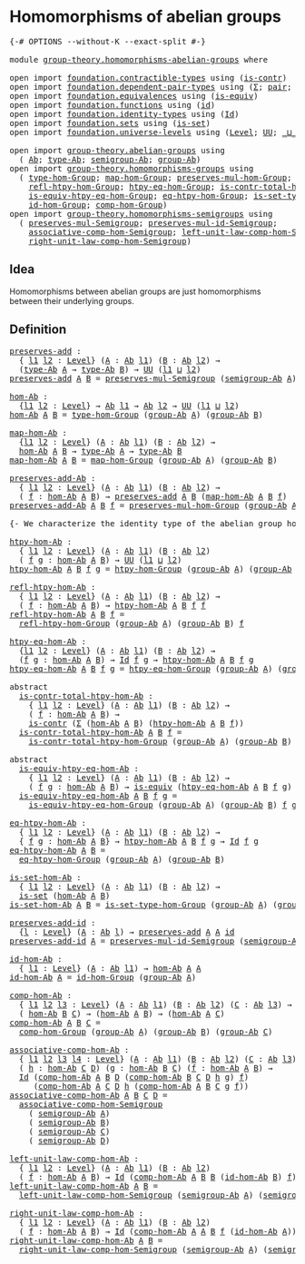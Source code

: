 # Homomorphisms of abelian groups

<pre class="Agda"><a id="44" class="Symbol">{-#</a> <a id="48" class="Keyword">OPTIONS</a> <a id="56" class="Pragma">--without-K</a> <a id="68" class="Pragma">--exact-split</a> <a id="82" class="Symbol">#-}</a>

<a id="87" class="Keyword">module</a> <a id="94" href="group-theory.homomorphisms-abelian-groups.html" class="Module">group-theory.homomorphisms-abelian-groups</a> <a id="136" class="Keyword">where</a>

<a id="143" class="Keyword">open</a> <a id="148" class="Keyword">import</a> <a id="155" href="foundation.contractible-types.html" class="Module">foundation.contractible-types</a> <a id="185" class="Keyword">using</a> <a id="191" class="Symbol">(</a><a id="192" href="foundation-core.contractible-types.html#925" class="Function">is-contr</a><a id="200" class="Symbol">)</a>
<a id="202" class="Keyword">open</a> <a id="207" class="Keyword">import</a> <a id="214" href="foundation.dependent-pair-types.html" class="Module">foundation.dependent-pair-types</a> <a id="246" class="Keyword">using</a> <a id="252" class="Symbol">(</a><a id="253" href="foundation-core.dependent-pair-types.html#502" class="Record">Σ</a><a id="254" class="Symbol">;</a> <a id="256" href="foundation-core.dependent-pair-types.html#575" class="InductiveConstructor">pair</a><a id="260" class="Symbol">;</a> <a id="262" href="foundation-core.dependent-pair-types.html#592" class="Field">pr1</a><a id="265" class="Symbol">;</a> <a id="267" href="foundation-core.dependent-pair-types.html#604" class="Field">pr2</a><a id="270" class="Symbol">)</a>
<a id="272" class="Keyword">open</a> <a id="277" class="Keyword">import</a> <a id="284" href="foundation.equivalences.html" class="Module">foundation.equivalences</a> <a id="308" class="Keyword">using</a> <a id="314" class="Symbol">(</a><a id="315" href="foundation-core.equivalences.html#1542" class="Function">is-equiv</a><a id="323" class="Symbol">)</a>
<a id="325" class="Keyword">open</a> <a id="330" class="Keyword">import</a> <a id="337" href="foundation.functions.html" class="Module">foundation.functions</a> <a id="358" class="Keyword">using</a> <a id="364" class="Symbol">(</a><a id="365" href="foundation-core.functions.html#309" class="Function">id</a><a id="367" class="Symbol">)</a>
<a id="369" class="Keyword">open</a> <a id="374" class="Keyword">import</a> <a id="381" href="foundation.identity-types.html" class="Module">foundation.identity-types</a> <a id="407" class="Keyword">using</a> <a id="413" class="Symbol">(</a><a id="414" href="foundation-core.identity-types.html#641" class="Datatype">Id</a><a id="416" class="Symbol">)</a>
<a id="418" class="Keyword">open</a> <a id="423" class="Keyword">import</a> <a id="430" href="foundation.sets.html" class="Module">foundation.sets</a> <a id="446" class="Keyword">using</a> <a id="452" class="Symbol">(</a><a id="453" href="foundation-core.sets.html#1099" class="Function">is-set</a><a id="459" class="Symbol">)</a>
<a id="461" class="Keyword">open</a> <a id="466" class="Keyword">import</a> <a id="473" href="foundation.universe-levels.html" class="Module">foundation.universe-levels</a> <a id="500" class="Keyword">using</a> <a id="506" class="Symbol">(</a><a id="507" href="Agda.Primitive.html#597" class="Postulate">Level</a><a id="512" class="Symbol">;</a> <a id="514" href="foundation-core.universe-levels.html#222" class="Primitive">UU</a><a id="516" class="Symbol">;</a> <a id="518" href="Agda.Primitive.html#810" class="Primitive Operator">_⊔_</a><a id="521" class="Symbol">)</a>

<a id="524" class="Keyword">open</a> <a id="529" class="Keyword">import</a> <a id="536" href="group-theory.abelian-groups.html" class="Module">group-theory.abelian-groups</a> <a id="564" class="Keyword">using</a>
  <a id="572" class="Symbol">(</a> <a id="574" href="group-theory.abelian-groups.html#1588" class="Function">Ab</a><a id="576" class="Symbol">;</a> <a id="578" href="group-theory.abelian-groups.html#1802" class="Function">type-Ab</a><a id="585" class="Symbol">;</a> <a id="587" href="group-theory.abelian-groups.html#2442" class="Function">semigroup-Ab</a><a id="599" class="Symbol">;</a> <a id="601" href="group-theory.abelian-groups.html#1656" class="Function">group-Ab</a><a id="609" class="Symbol">)</a>
<a id="611" class="Keyword">open</a> <a id="616" class="Keyword">import</a> <a id="623" href="group-theory.homomorphisms-groups.html" class="Module">group-theory.homomorphisms-groups</a> <a id="657" class="Keyword">using</a>
  <a id="665" class="Symbol">(</a> <a id="667" href="group-theory.homomorphisms-groups.html#1566" class="Function">type-hom-Group</a><a id="681" class="Symbol">;</a> <a id="683" href="group-theory.homomorphisms-groups.html#1695" class="Function">map-hom-Group</a><a id="696" class="Symbol">;</a> <a id="698" href="group-theory.homomorphisms-groups.html#1781" class="Function">preserves-mul-hom-Group</a><a id="721" class="Symbol">;</a> <a id="723" href="group-theory.homomorphisms-groups.html#2621" class="Function">htpy-hom-Group</a><a id="737" class="Symbol">;</a>
    <a id="743" href="group-theory.homomorphisms-groups.html#2761" class="Function">refl-htpy-hom-Group</a><a id="762" class="Symbol">;</a> <a id="764" href="group-theory.homomorphisms-groups.html#2938" class="Function">htpy-eq-hom-Group</a><a id="781" class="Symbol">;</a> <a id="783" href="group-theory.homomorphisms-groups.html#3133" class="Function">is-contr-total-htpy-hom-Group</a><a id="812" class="Symbol">;</a>
    <a id="818" href="group-theory.homomorphisms-groups.html#3408" class="Function">is-equiv-htpy-eq-hom-Group</a><a id="844" class="Symbol">;</a> <a id="846" href="group-theory.homomorphisms-groups.html#3858" class="Function">eq-htpy-hom-Group</a><a id="863" class="Symbol">;</a> <a id="865" href="group-theory.homomorphisms-groups.html#4026" class="Function">is-set-type-hom-Group</a><a id="886" class="Symbol">;</a>
    <a id="892" href="group-theory.homomorphisms-groups.html#2023" class="Function">id-hom-Group</a><a id="904" class="Symbol">;</a> <a id="906" href="group-theory.homomorphisms-groups.html#2192" class="Function">comp-hom-Group</a><a id="920" class="Symbol">)</a>
<a id="922" class="Keyword">open</a> <a id="927" class="Keyword">import</a> <a id="934" href="group-theory.homomorphisms-semigroups.html" class="Module">group-theory.homomorphisms-semigroups</a> <a id="972" class="Keyword">using</a>
  <a id="980" class="Symbol">(</a> <a id="982" href="group-theory.homomorphisms-semigroups.html#1922" class="Function">preserves-mul-Semigroup</a><a id="1005" class="Symbol">;</a> <a id="1007" href="group-theory.homomorphisms-semigroups.html#4537" class="Function">preserves-mul-id-Semigroup</a><a id="1033" class="Symbol">;</a>
    <a id="1039" href="group-theory.homomorphisms-semigroups.html#5530" class="Function">associative-comp-hom-Semigroup</a><a id="1069" class="Symbol">;</a> <a id="1071" href="group-theory.homomorphisms-semigroups.html#6121" class="Function">left-unit-law-comp-hom-Semigroup</a><a id="1103" class="Symbol">;</a>
    <a id="1109" href="group-theory.homomorphisms-semigroups.html#6494" class="Function">right-unit-law-comp-hom-Semigroup</a><a id="1142" class="Symbol">)</a>
</pre>
## Idea

Homomorphisms between abelian groups are just homomorphisms between their underlying groups.

## Definition

<pre class="Agda"><a id="preserves-add"></a><a id="1275" href="group-theory.homomorphisms-abelian-groups.html#1275" class="Function">preserves-add</a> <a id="1289" class="Symbol">:</a>
  <a id="1293" class="Symbol">{</a> <a id="1295" href="group-theory.homomorphisms-abelian-groups.html#1295" class="Bound">l1</a> <a id="1298" href="group-theory.homomorphisms-abelian-groups.html#1298" class="Bound">l2</a> <a id="1301" class="Symbol">:</a> <a id="1303" href="Agda.Primitive.html#597" class="Postulate">Level</a><a id="1308" class="Symbol">}</a> <a id="1310" class="Symbol">(</a><a id="1311" href="group-theory.homomorphisms-abelian-groups.html#1311" class="Bound">A</a> <a id="1313" class="Symbol">:</a> <a id="1315" href="group-theory.abelian-groups.html#1588" class="Function">Ab</a> <a id="1318" href="group-theory.homomorphisms-abelian-groups.html#1295" class="Bound">l1</a><a id="1320" class="Symbol">)</a> <a id="1322" class="Symbol">(</a><a id="1323" href="group-theory.homomorphisms-abelian-groups.html#1323" class="Bound">B</a> <a id="1325" class="Symbol">:</a> <a id="1327" href="group-theory.abelian-groups.html#1588" class="Function">Ab</a> <a id="1330" href="group-theory.homomorphisms-abelian-groups.html#1298" class="Bound">l2</a><a id="1332" class="Symbol">)</a> <a id="1334" class="Symbol">→</a>
  <a id="1338" class="Symbol">(</a><a id="1339" href="group-theory.abelian-groups.html#1802" class="Function">type-Ab</a> <a id="1347" href="group-theory.homomorphisms-abelian-groups.html#1311" class="Bound">A</a> <a id="1349" class="Symbol">→</a> <a id="1351" href="group-theory.abelian-groups.html#1802" class="Function">type-Ab</a> <a id="1359" href="group-theory.homomorphisms-abelian-groups.html#1323" class="Bound">B</a><a id="1360" class="Symbol">)</a> <a id="1362" class="Symbol">→</a> <a id="1364" href="foundation-core.universe-levels.html#222" class="Primitive">UU</a> <a id="1367" class="Symbol">(</a><a id="1368" href="group-theory.homomorphisms-abelian-groups.html#1295" class="Bound">l1</a> <a id="1371" href="Agda.Primitive.html#810" class="Primitive Operator">⊔</a> <a id="1373" href="group-theory.homomorphisms-abelian-groups.html#1298" class="Bound">l2</a><a id="1375" class="Symbol">)</a>
<a id="1377" href="group-theory.homomorphisms-abelian-groups.html#1275" class="Function">preserves-add</a> <a id="1391" href="group-theory.homomorphisms-abelian-groups.html#1391" class="Bound">A</a> <a id="1393" href="group-theory.homomorphisms-abelian-groups.html#1393" class="Bound">B</a> <a id="1395" class="Symbol">=</a> <a id="1397" href="group-theory.homomorphisms-semigroups.html#1922" class="Function">preserves-mul-Semigroup</a> <a id="1421" class="Symbol">(</a><a id="1422" href="group-theory.abelian-groups.html#2442" class="Function">semigroup-Ab</a> <a id="1435" href="group-theory.homomorphisms-abelian-groups.html#1391" class="Bound">A</a><a id="1436" class="Symbol">)</a> <a id="1438" class="Symbol">(</a><a id="1439" href="group-theory.abelian-groups.html#2442" class="Function">semigroup-Ab</a> <a id="1452" href="group-theory.homomorphisms-abelian-groups.html#1393" class="Bound">B</a><a id="1453" class="Symbol">)</a>

<a id="hom-Ab"></a><a id="1456" href="group-theory.homomorphisms-abelian-groups.html#1456" class="Function">hom-Ab</a> <a id="1463" class="Symbol">:</a>
  <a id="1467" class="Symbol">{</a><a id="1468" href="group-theory.homomorphisms-abelian-groups.html#1468" class="Bound">l1</a> <a id="1471" href="group-theory.homomorphisms-abelian-groups.html#1471" class="Bound">l2</a> <a id="1474" class="Symbol">:</a> <a id="1476" href="Agda.Primitive.html#597" class="Postulate">Level</a><a id="1481" class="Symbol">}</a> <a id="1483" class="Symbol">→</a> <a id="1485" href="group-theory.abelian-groups.html#1588" class="Function">Ab</a> <a id="1488" href="group-theory.homomorphisms-abelian-groups.html#1468" class="Bound">l1</a> <a id="1491" class="Symbol">→</a> <a id="1493" href="group-theory.abelian-groups.html#1588" class="Function">Ab</a> <a id="1496" href="group-theory.homomorphisms-abelian-groups.html#1471" class="Bound">l2</a> <a id="1499" class="Symbol">→</a> <a id="1501" href="foundation-core.universe-levels.html#222" class="Primitive">UU</a> <a id="1504" class="Symbol">(</a><a id="1505" href="group-theory.homomorphisms-abelian-groups.html#1468" class="Bound">l1</a> <a id="1508" href="Agda.Primitive.html#810" class="Primitive Operator">⊔</a> <a id="1510" href="group-theory.homomorphisms-abelian-groups.html#1471" class="Bound">l2</a><a id="1512" class="Symbol">)</a>
<a id="1514" href="group-theory.homomorphisms-abelian-groups.html#1456" class="Function">hom-Ab</a> <a id="1521" href="group-theory.homomorphisms-abelian-groups.html#1521" class="Bound">A</a> <a id="1523" href="group-theory.homomorphisms-abelian-groups.html#1523" class="Bound">B</a> <a id="1525" class="Symbol">=</a> <a id="1527" href="group-theory.homomorphisms-groups.html#1566" class="Function">type-hom-Group</a> <a id="1542" class="Symbol">(</a><a id="1543" href="group-theory.abelian-groups.html#1656" class="Function">group-Ab</a> <a id="1552" href="group-theory.homomorphisms-abelian-groups.html#1521" class="Bound">A</a><a id="1553" class="Symbol">)</a> <a id="1555" class="Symbol">(</a><a id="1556" href="group-theory.abelian-groups.html#1656" class="Function">group-Ab</a> <a id="1565" href="group-theory.homomorphisms-abelian-groups.html#1523" class="Bound">B</a><a id="1566" class="Symbol">)</a>

<a id="map-hom-Ab"></a><a id="1569" href="group-theory.homomorphisms-abelian-groups.html#1569" class="Function">map-hom-Ab</a> <a id="1580" class="Symbol">:</a>
  <a id="1584" class="Symbol">{</a><a id="1585" href="group-theory.homomorphisms-abelian-groups.html#1585" class="Bound">l1</a> <a id="1588" href="group-theory.homomorphisms-abelian-groups.html#1588" class="Bound">l2</a> <a id="1591" class="Symbol">:</a> <a id="1593" href="Agda.Primitive.html#597" class="Postulate">Level</a><a id="1598" class="Symbol">}</a> <a id="1600" class="Symbol">(</a><a id="1601" href="group-theory.homomorphisms-abelian-groups.html#1601" class="Bound">A</a> <a id="1603" class="Symbol">:</a> <a id="1605" href="group-theory.abelian-groups.html#1588" class="Function">Ab</a> <a id="1608" href="group-theory.homomorphisms-abelian-groups.html#1585" class="Bound">l1</a><a id="1610" class="Symbol">)</a> <a id="1612" class="Symbol">(</a><a id="1613" href="group-theory.homomorphisms-abelian-groups.html#1613" class="Bound">B</a> <a id="1615" class="Symbol">:</a> <a id="1617" href="group-theory.abelian-groups.html#1588" class="Function">Ab</a> <a id="1620" href="group-theory.homomorphisms-abelian-groups.html#1588" class="Bound">l2</a><a id="1622" class="Symbol">)</a> <a id="1624" class="Symbol">→</a>
  <a id="1628" href="group-theory.homomorphisms-abelian-groups.html#1456" class="Function">hom-Ab</a> <a id="1635" href="group-theory.homomorphisms-abelian-groups.html#1601" class="Bound">A</a> <a id="1637" href="group-theory.homomorphisms-abelian-groups.html#1613" class="Bound">B</a> <a id="1639" class="Symbol">→</a> <a id="1641" href="group-theory.abelian-groups.html#1802" class="Function">type-Ab</a> <a id="1649" href="group-theory.homomorphisms-abelian-groups.html#1601" class="Bound">A</a> <a id="1651" class="Symbol">→</a> <a id="1653" href="group-theory.abelian-groups.html#1802" class="Function">type-Ab</a> <a id="1661" href="group-theory.homomorphisms-abelian-groups.html#1613" class="Bound">B</a>
<a id="1663" href="group-theory.homomorphisms-abelian-groups.html#1569" class="Function">map-hom-Ab</a> <a id="1674" href="group-theory.homomorphisms-abelian-groups.html#1674" class="Bound">A</a> <a id="1676" href="group-theory.homomorphisms-abelian-groups.html#1676" class="Bound">B</a> <a id="1678" class="Symbol">=</a> <a id="1680" href="group-theory.homomorphisms-groups.html#1695" class="Function">map-hom-Group</a> <a id="1694" class="Symbol">(</a><a id="1695" href="group-theory.abelian-groups.html#1656" class="Function">group-Ab</a> <a id="1704" href="group-theory.homomorphisms-abelian-groups.html#1674" class="Bound">A</a><a id="1705" class="Symbol">)</a> <a id="1707" class="Symbol">(</a><a id="1708" href="group-theory.abelian-groups.html#1656" class="Function">group-Ab</a> <a id="1717" href="group-theory.homomorphisms-abelian-groups.html#1676" class="Bound">B</a><a id="1718" class="Symbol">)</a>

<a id="preserves-add-Ab"></a><a id="1721" href="group-theory.homomorphisms-abelian-groups.html#1721" class="Function">preserves-add-Ab</a> <a id="1738" class="Symbol">:</a>
  <a id="1742" class="Symbol">{</a> <a id="1744" href="group-theory.homomorphisms-abelian-groups.html#1744" class="Bound">l1</a> <a id="1747" href="group-theory.homomorphisms-abelian-groups.html#1747" class="Bound">l2</a> <a id="1750" class="Symbol">:</a> <a id="1752" href="Agda.Primitive.html#597" class="Postulate">Level</a><a id="1757" class="Symbol">}</a> <a id="1759" class="Symbol">(</a><a id="1760" href="group-theory.homomorphisms-abelian-groups.html#1760" class="Bound">A</a> <a id="1762" class="Symbol">:</a> <a id="1764" href="group-theory.abelian-groups.html#1588" class="Function">Ab</a> <a id="1767" href="group-theory.homomorphisms-abelian-groups.html#1744" class="Bound">l1</a><a id="1769" class="Symbol">)</a> <a id="1771" class="Symbol">(</a><a id="1772" href="group-theory.homomorphisms-abelian-groups.html#1772" class="Bound">B</a> <a id="1774" class="Symbol">:</a> <a id="1776" href="group-theory.abelian-groups.html#1588" class="Function">Ab</a> <a id="1779" href="group-theory.homomorphisms-abelian-groups.html#1747" class="Bound">l2</a><a id="1781" class="Symbol">)</a> <a id="1783" class="Symbol">→</a>
  <a id="1787" class="Symbol">(</a> <a id="1789" href="group-theory.homomorphisms-abelian-groups.html#1789" class="Bound">f</a> <a id="1791" class="Symbol">:</a> <a id="1793" href="group-theory.homomorphisms-abelian-groups.html#1456" class="Function">hom-Ab</a> <a id="1800" href="group-theory.homomorphisms-abelian-groups.html#1760" class="Bound">A</a> <a id="1802" href="group-theory.homomorphisms-abelian-groups.html#1772" class="Bound">B</a><a id="1803" class="Symbol">)</a> <a id="1805" class="Symbol">→</a> <a id="1807" href="group-theory.homomorphisms-abelian-groups.html#1275" class="Function">preserves-add</a> <a id="1821" href="group-theory.homomorphisms-abelian-groups.html#1760" class="Bound">A</a> <a id="1823" href="group-theory.homomorphisms-abelian-groups.html#1772" class="Bound">B</a> <a id="1825" class="Symbol">(</a><a id="1826" href="group-theory.homomorphisms-abelian-groups.html#1569" class="Function">map-hom-Ab</a> <a id="1837" href="group-theory.homomorphisms-abelian-groups.html#1760" class="Bound">A</a> <a id="1839" href="group-theory.homomorphisms-abelian-groups.html#1772" class="Bound">B</a> <a id="1841" href="group-theory.homomorphisms-abelian-groups.html#1789" class="Bound">f</a><a id="1842" class="Symbol">)</a>
<a id="1844" href="group-theory.homomorphisms-abelian-groups.html#1721" class="Function">preserves-add-Ab</a> <a id="1861" href="group-theory.homomorphisms-abelian-groups.html#1861" class="Bound">A</a> <a id="1863" href="group-theory.homomorphisms-abelian-groups.html#1863" class="Bound">B</a> <a id="1865" href="group-theory.homomorphisms-abelian-groups.html#1865" class="Bound">f</a> <a id="1867" class="Symbol">=</a> <a id="1869" href="group-theory.homomorphisms-groups.html#1781" class="Function">preserves-mul-hom-Group</a> <a id="1893" class="Symbol">(</a><a id="1894" href="group-theory.abelian-groups.html#1656" class="Function">group-Ab</a> <a id="1903" href="group-theory.homomorphisms-abelian-groups.html#1861" class="Bound">A</a><a id="1904" class="Symbol">)</a> <a id="1906" class="Symbol">(</a><a id="1907" href="group-theory.abelian-groups.html#1656" class="Function">group-Ab</a> <a id="1916" href="group-theory.homomorphisms-abelian-groups.html#1863" class="Bound">B</a><a id="1917" class="Symbol">)</a> <a id="1919" href="group-theory.homomorphisms-abelian-groups.html#1865" class="Bound">f</a>

<a id="1922" class="Comment">{- We characterize the identity type of the abelian group homomorphisms. -}</a>

<a id="htpy-hom-Ab"></a><a id="1999" href="group-theory.homomorphisms-abelian-groups.html#1999" class="Function">htpy-hom-Ab</a> <a id="2011" class="Symbol">:</a>
  <a id="2015" class="Symbol">{</a> <a id="2017" href="group-theory.homomorphisms-abelian-groups.html#2017" class="Bound">l1</a> <a id="2020" href="group-theory.homomorphisms-abelian-groups.html#2020" class="Bound">l2</a> <a id="2023" class="Symbol">:</a> <a id="2025" href="Agda.Primitive.html#597" class="Postulate">Level</a><a id="2030" class="Symbol">}</a> <a id="2032" class="Symbol">(</a><a id="2033" href="group-theory.homomorphisms-abelian-groups.html#2033" class="Bound">A</a> <a id="2035" class="Symbol">:</a> <a id="2037" href="group-theory.abelian-groups.html#1588" class="Function">Ab</a> <a id="2040" href="group-theory.homomorphisms-abelian-groups.html#2017" class="Bound">l1</a><a id="2042" class="Symbol">)</a> <a id="2044" class="Symbol">(</a><a id="2045" href="group-theory.homomorphisms-abelian-groups.html#2045" class="Bound">B</a> <a id="2047" class="Symbol">:</a> <a id="2049" href="group-theory.abelian-groups.html#1588" class="Function">Ab</a> <a id="2052" href="group-theory.homomorphisms-abelian-groups.html#2020" class="Bound">l2</a><a id="2054" class="Symbol">)</a>
  <a id="2058" class="Symbol">(</a> <a id="2060" href="group-theory.homomorphisms-abelian-groups.html#2060" class="Bound">f</a> <a id="2062" href="group-theory.homomorphisms-abelian-groups.html#2062" class="Bound">g</a> <a id="2064" class="Symbol">:</a> <a id="2066" href="group-theory.homomorphisms-abelian-groups.html#1456" class="Function">hom-Ab</a> <a id="2073" href="group-theory.homomorphisms-abelian-groups.html#2033" class="Bound">A</a> <a id="2075" href="group-theory.homomorphisms-abelian-groups.html#2045" class="Bound">B</a><a id="2076" class="Symbol">)</a> <a id="2078" class="Symbol">→</a> <a id="2080" href="foundation-core.universe-levels.html#222" class="Primitive">UU</a> <a id="2083" class="Symbol">(</a><a id="2084" href="group-theory.homomorphisms-abelian-groups.html#2017" class="Bound">l1</a> <a id="2087" href="Agda.Primitive.html#810" class="Primitive Operator">⊔</a> <a id="2089" href="group-theory.homomorphisms-abelian-groups.html#2020" class="Bound">l2</a><a id="2091" class="Symbol">)</a>
<a id="2093" href="group-theory.homomorphisms-abelian-groups.html#1999" class="Function">htpy-hom-Ab</a> <a id="2105" href="group-theory.homomorphisms-abelian-groups.html#2105" class="Bound">A</a> <a id="2107" href="group-theory.homomorphisms-abelian-groups.html#2107" class="Bound">B</a> <a id="2109" href="group-theory.homomorphisms-abelian-groups.html#2109" class="Bound">f</a> <a id="2111" href="group-theory.homomorphisms-abelian-groups.html#2111" class="Bound">g</a> <a id="2113" class="Symbol">=</a> <a id="2115" href="group-theory.homomorphisms-groups.html#2621" class="Function">htpy-hom-Group</a> <a id="2130" class="Symbol">(</a><a id="2131" href="group-theory.abelian-groups.html#1656" class="Function">group-Ab</a> <a id="2140" href="group-theory.homomorphisms-abelian-groups.html#2105" class="Bound">A</a><a id="2141" class="Symbol">)</a> <a id="2143" class="Symbol">(</a><a id="2144" href="group-theory.abelian-groups.html#1656" class="Function">group-Ab</a> <a id="2153" href="group-theory.homomorphisms-abelian-groups.html#2107" class="Bound">B</a><a id="2154" class="Symbol">)</a> <a id="2156" href="group-theory.homomorphisms-abelian-groups.html#2109" class="Bound">f</a> <a id="2158" href="group-theory.homomorphisms-abelian-groups.html#2111" class="Bound">g</a>

<a id="refl-htpy-hom-Ab"></a><a id="2161" href="group-theory.homomorphisms-abelian-groups.html#2161" class="Function">refl-htpy-hom-Ab</a> <a id="2178" class="Symbol">:</a>
  <a id="2182" class="Symbol">{</a> <a id="2184" href="group-theory.homomorphisms-abelian-groups.html#2184" class="Bound">l1</a> <a id="2187" href="group-theory.homomorphisms-abelian-groups.html#2187" class="Bound">l2</a> <a id="2190" class="Symbol">:</a> <a id="2192" href="Agda.Primitive.html#597" class="Postulate">Level</a><a id="2197" class="Symbol">}</a> <a id="2199" class="Symbol">(</a><a id="2200" href="group-theory.homomorphisms-abelian-groups.html#2200" class="Bound">A</a> <a id="2202" class="Symbol">:</a> <a id="2204" href="group-theory.abelian-groups.html#1588" class="Function">Ab</a> <a id="2207" href="group-theory.homomorphisms-abelian-groups.html#2184" class="Bound">l1</a><a id="2209" class="Symbol">)</a> <a id="2211" class="Symbol">(</a><a id="2212" href="group-theory.homomorphisms-abelian-groups.html#2212" class="Bound">B</a> <a id="2214" class="Symbol">:</a> <a id="2216" href="group-theory.abelian-groups.html#1588" class="Function">Ab</a> <a id="2219" href="group-theory.homomorphisms-abelian-groups.html#2187" class="Bound">l2</a><a id="2221" class="Symbol">)</a> <a id="2223" class="Symbol">→</a>
  <a id="2227" class="Symbol">(</a> <a id="2229" href="group-theory.homomorphisms-abelian-groups.html#2229" class="Bound">f</a> <a id="2231" class="Symbol">:</a> <a id="2233" href="group-theory.homomorphisms-abelian-groups.html#1456" class="Function">hom-Ab</a> <a id="2240" href="group-theory.homomorphisms-abelian-groups.html#2200" class="Bound">A</a> <a id="2242" href="group-theory.homomorphisms-abelian-groups.html#2212" class="Bound">B</a><a id="2243" class="Symbol">)</a> <a id="2245" class="Symbol">→</a> <a id="2247" href="group-theory.homomorphisms-abelian-groups.html#1999" class="Function">htpy-hom-Ab</a> <a id="2259" href="group-theory.homomorphisms-abelian-groups.html#2200" class="Bound">A</a> <a id="2261" href="group-theory.homomorphisms-abelian-groups.html#2212" class="Bound">B</a> <a id="2263" href="group-theory.homomorphisms-abelian-groups.html#2229" class="Bound">f</a> <a id="2265" href="group-theory.homomorphisms-abelian-groups.html#2229" class="Bound">f</a>
<a id="2267" href="group-theory.homomorphisms-abelian-groups.html#2161" class="Function">refl-htpy-hom-Ab</a> <a id="2284" href="group-theory.homomorphisms-abelian-groups.html#2284" class="Bound">A</a> <a id="2286" href="group-theory.homomorphisms-abelian-groups.html#2286" class="Bound">B</a> <a id="2288" href="group-theory.homomorphisms-abelian-groups.html#2288" class="Bound">f</a> <a id="2290" class="Symbol">=</a>
  <a id="2294" href="group-theory.homomorphisms-groups.html#2761" class="Function">refl-htpy-hom-Group</a> <a id="2314" class="Symbol">(</a><a id="2315" href="group-theory.abelian-groups.html#1656" class="Function">group-Ab</a> <a id="2324" href="group-theory.homomorphisms-abelian-groups.html#2284" class="Bound">A</a><a id="2325" class="Symbol">)</a> <a id="2327" class="Symbol">(</a><a id="2328" href="group-theory.abelian-groups.html#1656" class="Function">group-Ab</a> <a id="2337" href="group-theory.homomorphisms-abelian-groups.html#2286" class="Bound">B</a><a id="2338" class="Symbol">)</a> <a id="2340" href="group-theory.homomorphisms-abelian-groups.html#2288" class="Bound">f</a>

<a id="htpy-eq-hom-Ab"></a><a id="2343" href="group-theory.homomorphisms-abelian-groups.html#2343" class="Function">htpy-eq-hom-Ab</a> <a id="2358" class="Symbol">:</a>
  <a id="2362" class="Symbol">{</a><a id="2363" href="group-theory.homomorphisms-abelian-groups.html#2363" class="Bound">l1</a> <a id="2366" href="group-theory.homomorphisms-abelian-groups.html#2366" class="Bound">l2</a> <a id="2369" class="Symbol">:</a> <a id="2371" href="Agda.Primitive.html#597" class="Postulate">Level</a><a id="2376" class="Symbol">}</a> <a id="2378" class="Symbol">(</a><a id="2379" href="group-theory.homomorphisms-abelian-groups.html#2379" class="Bound">A</a> <a id="2381" class="Symbol">:</a> <a id="2383" href="group-theory.abelian-groups.html#1588" class="Function">Ab</a> <a id="2386" href="group-theory.homomorphisms-abelian-groups.html#2363" class="Bound">l1</a><a id="2388" class="Symbol">)</a> <a id="2390" class="Symbol">(</a><a id="2391" href="group-theory.homomorphisms-abelian-groups.html#2391" class="Bound">B</a> <a id="2393" class="Symbol">:</a> <a id="2395" href="group-theory.abelian-groups.html#1588" class="Function">Ab</a> <a id="2398" href="group-theory.homomorphisms-abelian-groups.html#2366" class="Bound">l2</a><a id="2400" class="Symbol">)</a> <a id="2402" class="Symbol">→</a>
  <a id="2406" class="Symbol">(</a><a id="2407" href="group-theory.homomorphisms-abelian-groups.html#2407" class="Bound">f</a> <a id="2409" href="group-theory.homomorphisms-abelian-groups.html#2409" class="Bound">g</a> <a id="2411" class="Symbol">:</a> <a id="2413" href="group-theory.homomorphisms-abelian-groups.html#1456" class="Function">hom-Ab</a> <a id="2420" href="group-theory.homomorphisms-abelian-groups.html#2379" class="Bound">A</a> <a id="2422" href="group-theory.homomorphisms-abelian-groups.html#2391" class="Bound">B</a><a id="2423" class="Symbol">)</a> <a id="2425" class="Symbol">→</a> <a id="2427" href="foundation-core.identity-types.html#641" class="Datatype">Id</a> <a id="2430" href="group-theory.homomorphisms-abelian-groups.html#2407" class="Bound">f</a> <a id="2432" href="group-theory.homomorphisms-abelian-groups.html#2409" class="Bound">g</a> <a id="2434" class="Symbol">→</a> <a id="2436" href="group-theory.homomorphisms-abelian-groups.html#1999" class="Function">htpy-hom-Ab</a> <a id="2448" href="group-theory.homomorphisms-abelian-groups.html#2379" class="Bound">A</a> <a id="2450" href="group-theory.homomorphisms-abelian-groups.html#2391" class="Bound">B</a> <a id="2452" href="group-theory.homomorphisms-abelian-groups.html#2407" class="Bound">f</a> <a id="2454" href="group-theory.homomorphisms-abelian-groups.html#2409" class="Bound">g</a>
<a id="2456" href="group-theory.homomorphisms-abelian-groups.html#2343" class="Function">htpy-eq-hom-Ab</a> <a id="2471" href="group-theory.homomorphisms-abelian-groups.html#2471" class="Bound">A</a> <a id="2473" href="group-theory.homomorphisms-abelian-groups.html#2473" class="Bound">B</a> <a id="2475" href="group-theory.homomorphisms-abelian-groups.html#2475" class="Bound">f</a> <a id="2477" href="group-theory.homomorphisms-abelian-groups.html#2477" class="Bound">g</a> <a id="2479" class="Symbol">=</a> <a id="2481" href="group-theory.homomorphisms-groups.html#2938" class="Function">htpy-eq-hom-Group</a> <a id="2499" class="Symbol">(</a><a id="2500" href="group-theory.abelian-groups.html#1656" class="Function">group-Ab</a> <a id="2509" href="group-theory.homomorphisms-abelian-groups.html#2471" class="Bound">A</a><a id="2510" class="Symbol">)</a> <a id="2512" class="Symbol">(</a><a id="2513" href="group-theory.abelian-groups.html#1656" class="Function">group-Ab</a> <a id="2522" href="group-theory.homomorphisms-abelian-groups.html#2473" class="Bound">B</a><a id="2523" class="Symbol">)</a> <a id="2525" href="group-theory.homomorphisms-abelian-groups.html#2475" class="Bound">f</a> <a id="2527" href="group-theory.homomorphisms-abelian-groups.html#2477" class="Bound">g</a>

<a id="2530" class="Keyword">abstract</a>
  <a id="is-contr-total-htpy-hom-Ab"></a><a id="2541" href="group-theory.homomorphisms-abelian-groups.html#2541" class="Function">is-contr-total-htpy-hom-Ab</a> <a id="2568" class="Symbol">:</a>
    <a id="2574" class="Symbol">{</a> <a id="2576" href="group-theory.homomorphisms-abelian-groups.html#2576" class="Bound">l1</a> <a id="2579" href="group-theory.homomorphisms-abelian-groups.html#2579" class="Bound">l2</a> <a id="2582" class="Symbol">:</a> <a id="2584" href="Agda.Primitive.html#597" class="Postulate">Level</a><a id="2589" class="Symbol">}</a> <a id="2591" class="Symbol">(</a><a id="2592" href="group-theory.homomorphisms-abelian-groups.html#2592" class="Bound">A</a> <a id="2594" class="Symbol">:</a> <a id="2596" href="group-theory.abelian-groups.html#1588" class="Function">Ab</a> <a id="2599" href="group-theory.homomorphisms-abelian-groups.html#2576" class="Bound">l1</a><a id="2601" class="Symbol">)</a> <a id="2603" class="Symbol">(</a><a id="2604" href="group-theory.homomorphisms-abelian-groups.html#2604" class="Bound">B</a> <a id="2606" class="Symbol">:</a> <a id="2608" href="group-theory.abelian-groups.html#1588" class="Function">Ab</a> <a id="2611" href="group-theory.homomorphisms-abelian-groups.html#2579" class="Bound">l2</a><a id="2613" class="Symbol">)</a> <a id="2615" class="Symbol">→</a>
    <a id="2621" class="Symbol">(</a> <a id="2623" href="group-theory.homomorphisms-abelian-groups.html#2623" class="Bound">f</a> <a id="2625" class="Symbol">:</a> <a id="2627" href="group-theory.homomorphisms-abelian-groups.html#1456" class="Function">hom-Ab</a> <a id="2634" href="group-theory.homomorphisms-abelian-groups.html#2592" class="Bound">A</a> <a id="2636" href="group-theory.homomorphisms-abelian-groups.html#2604" class="Bound">B</a><a id="2637" class="Symbol">)</a> <a id="2639" class="Symbol">→</a>
    <a id="2645" href="foundation-core.contractible-types.html#925" class="Function">is-contr</a> <a id="2654" class="Symbol">(</a><a id="2655" href="foundation-core.dependent-pair-types.html#502" class="Record">Σ</a> <a id="2657" class="Symbol">(</a><a id="2658" href="group-theory.homomorphisms-abelian-groups.html#1456" class="Function">hom-Ab</a> <a id="2665" href="group-theory.homomorphisms-abelian-groups.html#2592" class="Bound">A</a> <a id="2667" href="group-theory.homomorphisms-abelian-groups.html#2604" class="Bound">B</a><a id="2668" class="Symbol">)</a> <a id="2670" class="Symbol">(</a><a id="2671" href="group-theory.homomorphisms-abelian-groups.html#1999" class="Function">htpy-hom-Ab</a> <a id="2683" href="group-theory.homomorphisms-abelian-groups.html#2592" class="Bound">A</a> <a id="2685" href="group-theory.homomorphisms-abelian-groups.html#2604" class="Bound">B</a> <a id="2687" href="group-theory.homomorphisms-abelian-groups.html#2623" class="Bound">f</a><a id="2688" class="Symbol">))</a>
  <a id="2693" href="group-theory.homomorphisms-abelian-groups.html#2541" class="Function">is-contr-total-htpy-hom-Ab</a> <a id="2720" href="group-theory.homomorphisms-abelian-groups.html#2720" class="Bound">A</a> <a id="2722" href="group-theory.homomorphisms-abelian-groups.html#2722" class="Bound">B</a> <a id="2724" href="group-theory.homomorphisms-abelian-groups.html#2724" class="Bound">f</a> <a id="2726" class="Symbol">=</a>
    <a id="2732" href="group-theory.homomorphisms-groups.html#3133" class="Function">is-contr-total-htpy-hom-Group</a> <a id="2762" class="Symbol">(</a><a id="2763" href="group-theory.abelian-groups.html#1656" class="Function">group-Ab</a> <a id="2772" href="group-theory.homomorphisms-abelian-groups.html#2720" class="Bound">A</a><a id="2773" class="Symbol">)</a> <a id="2775" class="Symbol">(</a><a id="2776" href="group-theory.abelian-groups.html#1656" class="Function">group-Ab</a> <a id="2785" href="group-theory.homomorphisms-abelian-groups.html#2722" class="Bound">B</a><a id="2786" class="Symbol">)</a> <a id="2788" href="group-theory.homomorphisms-abelian-groups.html#2724" class="Bound">f</a>

<a id="2791" class="Keyword">abstract</a>
  <a id="is-equiv-htpy-eq-hom-Ab"></a><a id="2802" href="group-theory.homomorphisms-abelian-groups.html#2802" class="Function">is-equiv-htpy-eq-hom-Ab</a> <a id="2826" class="Symbol">:</a>
    <a id="2832" class="Symbol">{</a> <a id="2834" href="group-theory.homomorphisms-abelian-groups.html#2834" class="Bound">l1</a> <a id="2837" href="group-theory.homomorphisms-abelian-groups.html#2837" class="Bound">l2</a> <a id="2840" class="Symbol">:</a> <a id="2842" href="Agda.Primitive.html#597" class="Postulate">Level</a><a id="2847" class="Symbol">}</a> <a id="2849" class="Symbol">(</a><a id="2850" href="group-theory.homomorphisms-abelian-groups.html#2850" class="Bound">A</a> <a id="2852" class="Symbol">:</a> <a id="2854" href="group-theory.abelian-groups.html#1588" class="Function">Ab</a> <a id="2857" href="group-theory.homomorphisms-abelian-groups.html#2834" class="Bound">l1</a><a id="2859" class="Symbol">)</a> <a id="2861" class="Symbol">(</a><a id="2862" href="group-theory.homomorphisms-abelian-groups.html#2862" class="Bound">B</a> <a id="2864" class="Symbol">:</a> <a id="2866" href="group-theory.abelian-groups.html#1588" class="Function">Ab</a> <a id="2869" href="group-theory.homomorphisms-abelian-groups.html#2837" class="Bound">l2</a><a id="2871" class="Symbol">)</a> <a id="2873" class="Symbol">→</a>
    <a id="2879" class="Symbol">(</a> <a id="2881" href="group-theory.homomorphisms-abelian-groups.html#2881" class="Bound">f</a> <a id="2883" href="group-theory.homomorphisms-abelian-groups.html#2883" class="Bound">g</a> <a id="2885" class="Symbol">:</a> <a id="2887" href="group-theory.homomorphisms-abelian-groups.html#1456" class="Function">hom-Ab</a> <a id="2894" href="group-theory.homomorphisms-abelian-groups.html#2850" class="Bound">A</a> <a id="2896" href="group-theory.homomorphisms-abelian-groups.html#2862" class="Bound">B</a><a id="2897" class="Symbol">)</a> <a id="2899" class="Symbol">→</a> <a id="2901" href="foundation-core.equivalences.html#1542" class="Function">is-equiv</a> <a id="2910" class="Symbol">(</a><a id="2911" href="group-theory.homomorphisms-abelian-groups.html#2343" class="Function">htpy-eq-hom-Ab</a> <a id="2926" href="group-theory.homomorphisms-abelian-groups.html#2850" class="Bound">A</a> <a id="2928" href="group-theory.homomorphisms-abelian-groups.html#2862" class="Bound">B</a> <a id="2930" href="group-theory.homomorphisms-abelian-groups.html#2881" class="Bound">f</a> <a id="2932" href="group-theory.homomorphisms-abelian-groups.html#2883" class="Bound">g</a><a id="2933" class="Symbol">)</a>
  <a id="2937" href="group-theory.homomorphisms-abelian-groups.html#2802" class="Function">is-equiv-htpy-eq-hom-Ab</a> <a id="2961" href="group-theory.homomorphisms-abelian-groups.html#2961" class="Bound">A</a> <a id="2963" href="group-theory.homomorphisms-abelian-groups.html#2963" class="Bound">B</a> <a id="2965" href="group-theory.homomorphisms-abelian-groups.html#2965" class="Bound">f</a> <a id="2967" href="group-theory.homomorphisms-abelian-groups.html#2967" class="Bound">g</a> <a id="2969" class="Symbol">=</a>
    <a id="2975" href="group-theory.homomorphisms-groups.html#3408" class="Function">is-equiv-htpy-eq-hom-Group</a> <a id="3002" class="Symbol">(</a><a id="3003" href="group-theory.abelian-groups.html#1656" class="Function">group-Ab</a> <a id="3012" href="group-theory.homomorphisms-abelian-groups.html#2961" class="Bound">A</a><a id="3013" class="Symbol">)</a> <a id="3015" class="Symbol">(</a><a id="3016" href="group-theory.abelian-groups.html#1656" class="Function">group-Ab</a> <a id="3025" href="group-theory.homomorphisms-abelian-groups.html#2963" class="Bound">B</a><a id="3026" class="Symbol">)</a> <a id="3028" href="group-theory.homomorphisms-abelian-groups.html#2965" class="Bound">f</a> <a id="3030" href="group-theory.homomorphisms-abelian-groups.html#2967" class="Bound">g</a>

<a id="eq-htpy-hom-Ab"></a><a id="3033" href="group-theory.homomorphisms-abelian-groups.html#3033" class="Function">eq-htpy-hom-Ab</a> <a id="3048" class="Symbol">:</a>
  <a id="3052" class="Symbol">{</a> <a id="3054" href="group-theory.homomorphisms-abelian-groups.html#3054" class="Bound">l1</a> <a id="3057" href="group-theory.homomorphisms-abelian-groups.html#3057" class="Bound">l2</a> <a id="3060" class="Symbol">:</a> <a id="3062" href="Agda.Primitive.html#597" class="Postulate">Level</a><a id="3067" class="Symbol">}</a> <a id="3069" class="Symbol">(</a><a id="3070" href="group-theory.homomorphisms-abelian-groups.html#3070" class="Bound">A</a> <a id="3072" class="Symbol">:</a> <a id="3074" href="group-theory.abelian-groups.html#1588" class="Function">Ab</a> <a id="3077" href="group-theory.homomorphisms-abelian-groups.html#3054" class="Bound">l1</a><a id="3079" class="Symbol">)</a> <a id="3081" class="Symbol">(</a><a id="3082" href="group-theory.homomorphisms-abelian-groups.html#3082" class="Bound">B</a> <a id="3084" class="Symbol">:</a> <a id="3086" href="group-theory.abelian-groups.html#1588" class="Function">Ab</a> <a id="3089" href="group-theory.homomorphisms-abelian-groups.html#3057" class="Bound">l2</a><a id="3091" class="Symbol">)</a> <a id="3093" class="Symbol">→</a>
  <a id="3097" class="Symbol">{</a> <a id="3099" href="group-theory.homomorphisms-abelian-groups.html#3099" class="Bound">f</a> <a id="3101" href="group-theory.homomorphisms-abelian-groups.html#3101" class="Bound">g</a> <a id="3103" class="Symbol">:</a> <a id="3105" href="group-theory.homomorphisms-abelian-groups.html#1456" class="Function">hom-Ab</a> <a id="3112" href="group-theory.homomorphisms-abelian-groups.html#3070" class="Bound">A</a> <a id="3114" href="group-theory.homomorphisms-abelian-groups.html#3082" class="Bound">B</a><a id="3115" class="Symbol">}</a> <a id="3117" class="Symbol">→</a> <a id="3119" href="group-theory.homomorphisms-abelian-groups.html#1999" class="Function">htpy-hom-Ab</a> <a id="3131" href="group-theory.homomorphisms-abelian-groups.html#3070" class="Bound">A</a> <a id="3133" href="group-theory.homomorphisms-abelian-groups.html#3082" class="Bound">B</a> <a id="3135" href="group-theory.homomorphisms-abelian-groups.html#3099" class="Bound">f</a> <a id="3137" href="group-theory.homomorphisms-abelian-groups.html#3101" class="Bound">g</a> <a id="3139" class="Symbol">→</a> <a id="3141" href="foundation-core.identity-types.html#641" class="Datatype">Id</a> <a id="3144" href="group-theory.homomorphisms-abelian-groups.html#3099" class="Bound">f</a> <a id="3146" href="group-theory.homomorphisms-abelian-groups.html#3101" class="Bound">g</a>
<a id="3148" href="group-theory.homomorphisms-abelian-groups.html#3033" class="Function">eq-htpy-hom-Ab</a> <a id="3163" href="group-theory.homomorphisms-abelian-groups.html#3163" class="Bound">A</a> <a id="3165" href="group-theory.homomorphisms-abelian-groups.html#3165" class="Bound">B</a> <a id="3167" class="Symbol">=</a>
  <a id="3171" href="group-theory.homomorphisms-groups.html#3858" class="Function">eq-htpy-hom-Group</a> <a id="3189" class="Symbol">(</a><a id="3190" href="group-theory.abelian-groups.html#1656" class="Function">group-Ab</a> <a id="3199" href="group-theory.homomorphisms-abelian-groups.html#3163" class="Bound">A</a><a id="3200" class="Symbol">)</a> <a id="3202" class="Symbol">(</a><a id="3203" href="group-theory.abelian-groups.html#1656" class="Function">group-Ab</a> <a id="3212" href="group-theory.homomorphisms-abelian-groups.html#3165" class="Bound">B</a><a id="3213" class="Symbol">)</a>

<a id="is-set-hom-Ab"></a><a id="3216" href="group-theory.homomorphisms-abelian-groups.html#3216" class="Function">is-set-hom-Ab</a> <a id="3230" class="Symbol">:</a>
  <a id="3234" class="Symbol">{</a> <a id="3236" href="group-theory.homomorphisms-abelian-groups.html#3236" class="Bound">l1</a> <a id="3239" href="group-theory.homomorphisms-abelian-groups.html#3239" class="Bound">l2</a> <a id="3242" class="Symbol">:</a> <a id="3244" href="Agda.Primitive.html#597" class="Postulate">Level</a><a id="3249" class="Symbol">}</a> <a id="3251" class="Symbol">(</a><a id="3252" href="group-theory.homomorphisms-abelian-groups.html#3252" class="Bound">A</a> <a id="3254" class="Symbol">:</a> <a id="3256" href="group-theory.abelian-groups.html#1588" class="Function">Ab</a> <a id="3259" href="group-theory.homomorphisms-abelian-groups.html#3236" class="Bound">l1</a><a id="3261" class="Symbol">)</a> <a id="3263" class="Symbol">(</a><a id="3264" href="group-theory.homomorphisms-abelian-groups.html#3264" class="Bound">B</a> <a id="3266" class="Symbol">:</a> <a id="3268" href="group-theory.abelian-groups.html#1588" class="Function">Ab</a> <a id="3271" href="group-theory.homomorphisms-abelian-groups.html#3239" class="Bound">l2</a><a id="3273" class="Symbol">)</a> <a id="3275" class="Symbol">→</a>
  <a id="3279" href="foundation-core.sets.html#1099" class="Function">is-set</a> <a id="3286" class="Symbol">(</a><a id="3287" href="group-theory.homomorphisms-abelian-groups.html#1456" class="Function">hom-Ab</a> <a id="3294" href="group-theory.homomorphisms-abelian-groups.html#3252" class="Bound">A</a> <a id="3296" href="group-theory.homomorphisms-abelian-groups.html#3264" class="Bound">B</a><a id="3297" class="Symbol">)</a>
<a id="3299" href="group-theory.homomorphisms-abelian-groups.html#3216" class="Function">is-set-hom-Ab</a> <a id="3313" href="group-theory.homomorphisms-abelian-groups.html#3313" class="Bound">A</a> <a id="3315" href="group-theory.homomorphisms-abelian-groups.html#3315" class="Bound">B</a> <a id="3317" class="Symbol">=</a> <a id="3319" href="group-theory.homomorphisms-groups.html#4026" class="Function">is-set-type-hom-Group</a> <a id="3341" class="Symbol">(</a><a id="3342" href="group-theory.abelian-groups.html#1656" class="Function">group-Ab</a> <a id="3351" href="group-theory.homomorphisms-abelian-groups.html#3313" class="Bound">A</a><a id="3352" class="Symbol">)</a> <a id="3354" class="Symbol">(</a><a id="3355" href="group-theory.abelian-groups.html#1656" class="Function">group-Ab</a> <a id="3364" href="group-theory.homomorphisms-abelian-groups.html#3315" class="Bound">B</a><a id="3365" class="Symbol">)</a>

<a id="preserves-add-id"></a><a id="3368" href="group-theory.homomorphisms-abelian-groups.html#3368" class="Function">preserves-add-id</a> <a id="3385" class="Symbol">:</a>
  <a id="3389" class="Symbol">{</a><a id="3390" href="group-theory.homomorphisms-abelian-groups.html#3390" class="Bound">l</a> <a id="3392" class="Symbol">:</a> <a id="3394" href="Agda.Primitive.html#597" class="Postulate">Level</a><a id="3399" class="Symbol">}</a> <a id="3401" class="Symbol">(</a><a id="3402" href="group-theory.homomorphisms-abelian-groups.html#3402" class="Bound">A</a> <a id="3404" class="Symbol">:</a> <a id="3406" href="group-theory.abelian-groups.html#1588" class="Function">Ab</a> <a id="3409" href="group-theory.homomorphisms-abelian-groups.html#3390" class="Bound">l</a><a id="3410" class="Symbol">)</a> <a id="3412" class="Symbol">→</a> <a id="3414" href="group-theory.homomorphisms-abelian-groups.html#1275" class="Function">preserves-add</a> <a id="3428" href="group-theory.homomorphisms-abelian-groups.html#3402" class="Bound">A</a> <a id="3430" href="group-theory.homomorphisms-abelian-groups.html#3402" class="Bound">A</a> <a id="3432" href="foundation-core.functions.html#309" class="Function">id</a>
<a id="3435" href="group-theory.homomorphisms-abelian-groups.html#3368" class="Function">preserves-add-id</a> <a id="3452" href="group-theory.homomorphisms-abelian-groups.html#3452" class="Bound">A</a> <a id="3454" class="Symbol">=</a> <a id="3456" href="group-theory.homomorphisms-semigroups.html#4537" class="Function">preserves-mul-id-Semigroup</a> <a id="3483" class="Symbol">(</a><a id="3484" href="group-theory.abelian-groups.html#2442" class="Function">semigroup-Ab</a> <a id="3497" href="group-theory.homomorphisms-abelian-groups.html#3452" class="Bound">A</a><a id="3498" class="Symbol">)</a>

<a id="id-hom-Ab"></a><a id="3501" href="group-theory.homomorphisms-abelian-groups.html#3501" class="Function">id-hom-Ab</a> <a id="3511" class="Symbol">:</a>
  <a id="3515" class="Symbol">{</a> <a id="3517" href="group-theory.homomorphisms-abelian-groups.html#3517" class="Bound">l1</a> <a id="3520" class="Symbol">:</a> <a id="3522" href="Agda.Primitive.html#597" class="Postulate">Level</a><a id="3527" class="Symbol">}</a> <a id="3529" class="Symbol">(</a><a id="3530" href="group-theory.homomorphisms-abelian-groups.html#3530" class="Bound">A</a> <a id="3532" class="Symbol">:</a> <a id="3534" href="group-theory.abelian-groups.html#1588" class="Function">Ab</a> <a id="3537" href="group-theory.homomorphisms-abelian-groups.html#3517" class="Bound">l1</a><a id="3539" class="Symbol">)</a> <a id="3541" class="Symbol">→</a> <a id="3543" href="group-theory.homomorphisms-abelian-groups.html#1456" class="Function">hom-Ab</a> <a id="3550" href="group-theory.homomorphisms-abelian-groups.html#3530" class="Bound">A</a> <a id="3552" href="group-theory.homomorphisms-abelian-groups.html#3530" class="Bound">A</a>
<a id="3554" href="group-theory.homomorphisms-abelian-groups.html#3501" class="Function">id-hom-Ab</a> <a id="3564" href="group-theory.homomorphisms-abelian-groups.html#3564" class="Bound">A</a> <a id="3566" class="Symbol">=</a> <a id="3568" href="group-theory.homomorphisms-groups.html#2023" class="Function">id-hom-Group</a> <a id="3581" class="Symbol">(</a><a id="3582" href="group-theory.abelian-groups.html#1656" class="Function">group-Ab</a> <a id="3591" href="group-theory.homomorphisms-abelian-groups.html#3564" class="Bound">A</a><a id="3592" class="Symbol">)</a>

<a id="comp-hom-Ab"></a><a id="3595" href="group-theory.homomorphisms-abelian-groups.html#3595" class="Function">comp-hom-Ab</a> <a id="3607" class="Symbol">:</a>
  <a id="3611" class="Symbol">{</a> <a id="3613" href="group-theory.homomorphisms-abelian-groups.html#3613" class="Bound">l1</a> <a id="3616" href="group-theory.homomorphisms-abelian-groups.html#3616" class="Bound">l2</a> <a id="3619" href="group-theory.homomorphisms-abelian-groups.html#3619" class="Bound">l3</a> <a id="3622" class="Symbol">:</a> <a id="3624" href="Agda.Primitive.html#597" class="Postulate">Level</a><a id="3629" class="Symbol">}</a> <a id="3631" class="Symbol">(</a><a id="3632" href="group-theory.homomorphisms-abelian-groups.html#3632" class="Bound">A</a> <a id="3634" class="Symbol">:</a> <a id="3636" href="group-theory.abelian-groups.html#1588" class="Function">Ab</a> <a id="3639" href="group-theory.homomorphisms-abelian-groups.html#3613" class="Bound">l1</a><a id="3641" class="Symbol">)</a> <a id="3643" class="Symbol">(</a><a id="3644" href="group-theory.homomorphisms-abelian-groups.html#3644" class="Bound">B</a> <a id="3646" class="Symbol">:</a> <a id="3648" href="group-theory.abelian-groups.html#1588" class="Function">Ab</a> <a id="3651" href="group-theory.homomorphisms-abelian-groups.html#3616" class="Bound">l2</a><a id="3653" class="Symbol">)</a> <a id="3655" class="Symbol">(</a><a id="3656" href="group-theory.homomorphisms-abelian-groups.html#3656" class="Bound">C</a> <a id="3658" class="Symbol">:</a> <a id="3660" href="group-theory.abelian-groups.html#1588" class="Function">Ab</a> <a id="3663" href="group-theory.homomorphisms-abelian-groups.html#3619" class="Bound">l3</a><a id="3665" class="Symbol">)</a> <a id="3667" class="Symbol">→</a>
  <a id="3671" class="Symbol">(</a> <a id="3673" href="group-theory.homomorphisms-abelian-groups.html#1456" class="Function">hom-Ab</a> <a id="3680" href="group-theory.homomorphisms-abelian-groups.html#3644" class="Bound">B</a> <a id="3682" href="group-theory.homomorphisms-abelian-groups.html#3656" class="Bound">C</a><a id="3683" class="Symbol">)</a> <a id="3685" class="Symbol">→</a> <a id="3687" class="Symbol">(</a><a id="3688" href="group-theory.homomorphisms-abelian-groups.html#1456" class="Function">hom-Ab</a> <a id="3695" href="group-theory.homomorphisms-abelian-groups.html#3632" class="Bound">A</a> <a id="3697" href="group-theory.homomorphisms-abelian-groups.html#3644" class="Bound">B</a><a id="3698" class="Symbol">)</a> <a id="3700" class="Symbol">→</a> <a id="3702" class="Symbol">(</a><a id="3703" href="group-theory.homomorphisms-abelian-groups.html#1456" class="Function">hom-Ab</a> <a id="3710" href="group-theory.homomorphisms-abelian-groups.html#3632" class="Bound">A</a> <a id="3712" href="group-theory.homomorphisms-abelian-groups.html#3656" class="Bound">C</a><a id="3713" class="Symbol">)</a>
<a id="3715" href="group-theory.homomorphisms-abelian-groups.html#3595" class="Function">comp-hom-Ab</a> <a id="3727" href="group-theory.homomorphisms-abelian-groups.html#3727" class="Bound">A</a> <a id="3729" href="group-theory.homomorphisms-abelian-groups.html#3729" class="Bound">B</a> <a id="3731" href="group-theory.homomorphisms-abelian-groups.html#3731" class="Bound">C</a> <a id="3733" class="Symbol">=</a>
  <a id="3737" href="group-theory.homomorphisms-groups.html#2192" class="Function">comp-hom-Group</a> <a id="3752" class="Symbol">(</a><a id="3753" href="group-theory.abelian-groups.html#1656" class="Function">group-Ab</a> <a id="3762" href="group-theory.homomorphisms-abelian-groups.html#3727" class="Bound">A</a><a id="3763" class="Symbol">)</a> <a id="3765" class="Symbol">(</a><a id="3766" href="group-theory.abelian-groups.html#1656" class="Function">group-Ab</a> <a id="3775" href="group-theory.homomorphisms-abelian-groups.html#3729" class="Bound">B</a><a id="3776" class="Symbol">)</a> <a id="3778" class="Symbol">(</a><a id="3779" href="group-theory.abelian-groups.html#1656" class="Function">group-Ab</a> <a id="3788" href="group-theory.homomorphisms-abelian-groups.html#3731" class="Bound">C</a><a id="3789" class="Symbol">)</a>

<a id="associative-comp-hom-Ab"></a><a id="3792" href="group-theory.homomorphisms-abelian-groups.html#3792" class="Function">associative-comp-hom-Ab</a> <a id="3816" class="Symbol">:</a>
  <a id="3820" class="Symbol">{</a> <a id="3822" href="group-theory.homomorphisms-abelian-groups.html#3822" class="Bound">l1</a> <a id="3825" href="group-theory.homomorphisms-abelian-groups.html#3825" class="Bound">l2</a> <a id="3828" href="group-theory.homomorphisms-abelian-groups.html#3828" class="Bound">l3</a> <a id="3831" href="group-theory.homomorphisms-abelian-groups.html#3831" class="Bound">l4</a> <a id="3834" class="Symbol">:</a> <a id="3836" href="Agda.Primitive.html#597" class="Postulate">Level</a><a id="3841" class="Symbol">}</a> <a id="3843" class="Symbol">(</a><a id="3844" href="group-theory.homomorphisms-abelian-groups.html#3844" class="Bound">A</a> <a id="3846" class="Symbol">:</a> <a id="3848" href="group-theory.abelian-groups.html#1588" class="Function">Ab</a> <a id="3851" href="group-theory.homomorphisms-abelian-groups.html#3822" class="Bound">l1</a><a id="3853" class="Symbol">)</a> <a id="3855" class="Symbol">(</a><a id="3856" href="group-theory.homomorphisms-abelian-groups.html#3856" class="Bound">B</a> <a id="3858" class="Symbol">:</a> <a id="3860" href="group-theory.abelian-groups.html#1588" class="Function">Ab</a> <a id="3863" href="group-theory.homomorphisms-abelian-groups.html#3825" class="Bound">l2</a><a id="3865" class="Symbol">)</a> <a id="3867" class="Symbol">(</a><a id="3868" href="group-theory.homomorphisms-abelian-groups.html#3868" class="Bound">C</a> <a id="3870" class="Symbol">:</a> <a id="3872" href="group-theory.abelian-groups.html#1588" class="Function">Ab</a> <a id="3875" href="group-theory.homomorphisms-abelian-groups.html#3828" class="Bound">l3</a><a id="3877" class="Symbol">)</a> <a id="3879" class="Symbol">(</a><a id="3880" href="group-theory.homomorphisms-abelian-groups.html#3880" class="Bound">D</a> <a id="3882" class="Symbol">:</a> <a id="3884" href="group-theory.abelian-groups.html#1588" class="Function">Ab</a> <a id="3887" href="group-theory.homomorphisms-abelian-groups.html#3831" class="Bound">l4</a><a id="3889" class="Symbol">)</a> <a id="3891" class="Symbol">→</a>
  <a id="3895" class="Symbol">(</a> <a id="3897" href="group-theory.homomorphisms-abelian-groups.html#3897" class="Bound">h</a> <a id="3899" class="Symbol">:</a> <a id="3901" href="group-theory.homomorphisms-abelian-groups.html#1456" class="Function">hom-Ab</a> <a id="3908" href="group-theory.homomorphisms-abelian-groups.html#3868" class="Bound">C</a> <a id="3910" href="group-theory.homomorphisms-abelian-groups.html#3880" class="Bound">D</a><a id="3911" class="Symbol">)</a> <a id="3913" class="Symbol">(</a><a id="3914" href="group-theory.homomorphisms-abelian-groups.html#3914" class="Bound">g</a> <a id="3916" class="Symbol">:</a> <a id="3918" href="group-theory.homomorphisms-abelian-groups.html#1456" class="Function">hom-Ab</a> <a id="3925" href="group-theory.homomorphisms-abelian-groups.html#3856" class="Bound">B</a> <a id="3927" href="group-theory.homomorphisms-abelian-groups.html#3868" class="Bound">C</a><a id="3928" class="Symbol">)</a> <a id="3930" class="Symbol">(</a><a id="3931" href="group-theory.homomorphisms-abelian-groups.html#3931" class="Bound">f</a> <a id="3933" class="Symbol">:</a> <a id="3935" href="group-theory.homomorphisms-abelian-groups.html#1456" class="Function">hom-Ab</a> <a id="3942" href="group-theory.homomorphisms-abelian-groups.html#3844" class="Bound">A</a> <a id="3944" href="group-theory.homomorphisms-abelian-groups.html#3856" class="Bound">B</a><a id="3945" class="Symbol">)</a> <a id="3947" class="Symbol">→</a>
  <a id="3951" href="foundation-core.identity-types.html#641" class="Datatype">Id</a> <a id="3954" class="Symbol">(</a><a id="3955" href="group-theory.homomorphisms-abelian-groups.html#3595" class="Function">comp-hom-Ab</a> <a id="3967" href="group-theory.homomorphisms-abelian-groups.html#3844" class="Bound">A</a> <a id="3969" href="group-theory.homomorphisms-abelian-groups.html#3856" class="Bound">B</a> <a id="3971" href="group-theory.homomorphisms-abelian-groups.html#3880" class="Bound">D</a> <a id="3973" class="Symbol">(</a><a id="3974" href="group-theory.homomorphisms-abelian-groups.html#3595" class="Function">comp-hom-Ab</a> <a id="3986" href="group-theory.homomorphisms-abelian-groups.html#3856" class="Bound">B</a> <a id="3988" href="group-theory.homomorphisms-abelian-groups.html#3868" class="Bound">C</a> <a id="3990" href="group-theory.homomorphisms-abelian-groups.html#3880" class="Bound">D</a> <a id="3992" href="group-theory.homomorphisms-abelian-groups.html#3897" class="Bound">h</a> <a id="3994" href="group-theory.homomorphisms-abelian-groups.html#3914" class="Bound">g</a><a id="3995" class="Symbol">)</a> <a id="3997" href="group-theory.homomorphisms-abelian-groups.html#3931" class="Bound">f</a><a id="3998" class="Symbol">)</a>
     <a id="4005" class="Symbol">(</a><a id="4006" href="group-theory.homomorphisms-abelian-groups.html#3595" class="Function">comp-hom-Ab</a> <a id="4018" href="group-theory.homomorphisms-abelian-groups.html#3844" class="Bound">A</a> <a id="4020" href="group-theory.homomorphisms-abelian-groups.html#3868" class="Bound">C</a> <a id="4022" href="group-theory.homomorphisms-abelian-groups.html#3880" class="Bound">D</a> <a id="4024" href="group-theory.homomorphisms-abelian-groups.html#3897" class="Bound">h</a> <a id="4026" class="Symbol">(</a><a id="4027" href="group-theory.homomorphisms-abelian-groups.html#3595" class="Function">comp-hom-Ab</a> <a id="4039" href="group-theory.homomorphisms-abelian-groups.html#3844" class="Bound">A</a> <a id="4041" href="group-theory.homomorphisms-abelian-groups.html#3856" class="Bound">B</a> <a id="4043" href="group-theory.homomorphisms-abelian-groups.html#3868" class="Bound">C</a> <a id="4045" href="group-theory.homomorphisms-abelian-groups.html#3914" class="Bound">g</a> <a id="4047" href="group-theory.homomorphisms-abelian-groups.html#3931" class="Bound">f</a><a id="4048" class="Symbol">))</a>
<a id="4051" href="group-theory.homomorphisms-abelian-groups.html#3792" class="Function">associative-comp-hom-Ab</a> <a id="4075" href="group-theory.homomorphisms-abelian-groups.html#4075" class="Bound">A</a> <a id="4077" href="group-theory.homomorphisms-abelian-groups.html#4077" class="Bound">B</a> <a id="4079" href="group-theory.homomorphisms-abelian-groups.html#4079" class="Bound">C</a> <a id="4081" href="group-theory.homomorphisms-abelian-groups.html#4081" class="Bound">D</a> <a id="4083" class="Symbol">=</a>
  <a id="4087" href="group-theory.homomorphisms-semigroups.html#5530" class="Function">associative-comp-hom-Semigroup</a>
    <a id="4122" class="Symbol">(</a> <a id="4124" href="group-theory.abelian-groups.html#2442" class="Function">semigroup-Ab</a> <a id="4137" href="group-theory.homomorphisms-abelian-groups.html#4075" class="Bound">A</a><a id="4138" class="Symbol">)</a>
    <a id="4144" class="Symbol">(</a> <a id="4146" href="group-theory.abelian-groups.html#2442" class="Function">semigroup-Ab</a> <a id="4159" href="group-theory.homomorphisms-abelian-groups.html#4077" class="Bound">B</a><a id="4160" class="Symbol">)</a>
    <a id="4166" class="Symbol">(</a> <a id="4168" href="group-theory.abelian-groups.html#2442" class="Function">semigroup-Ab</a> <a id="4181" href="group-theory.homomorphisms-abelian-groups.html#4079" class="Bound">C</a><a id="4182" class="Symbol">)</a>
    <a id="4188" class="Symbol">(</a> <a id="4190" href="group-theory.abelian-groups.html#2442" class="Function">semigroup-Ab</a> <a id="4203" href="group-theory.homomorphisms-abelian-groups.html#4081" class="Bound">D</a><a id="4204" class="Symbol">)</a>

<a id="left-unit-law-comp-hom-Ab"></a><a id="4207" href="group-theory.homomorphisms-abelian-groups.html#4207" class="Function">left-unit-law-comp-hom-Ab</a> <a id="4233" class="Symbol">:</a>
  <a id="4237" class="Symbol">{</a> <a id="4239" href="group-theory.homomorphisms-abelian-groups.html#4239" class="Bound">l1</a> <a id="4242" href="group-theory.homomorphisms-abelian-groups.html#4242" class="Bound">l2</a> <a id="4245" class="Symbol">:</a> <a id="4247" href="Agda.Primitive.html#597" class="Postulate">Level</a><a id="4252" class="Symbol">}</a> <a id="4254" class="Symbol">(</a><a id="4255" href="group-theory.homomorphisms-abelian-groups.html#4255" class="Bound">A</a> <a id="4257" class="Symbol">:</a> <a id="4259" href="group-theory.abelian-groups.html#1588" class="Function">Ab</a> <a id="4262" href="group-theory.homomorphisms-abelian-groups.html#4239" class="Bound">l1</a><a id="4264" class="Symbol">)</a> <a id="4266" class="Symbol">(</a><a id="4267" href="group-theory.homomorphisms-abelian-groups.html#4267" class="Bound">B</a> <a id="4269" class="Symbol">:</a> <a id="4271" href="group-theory.abelian-groups.html#1588" class="Function">Ab</a> <a id="4274" href="group-theory.homomorphisms-abelian-groups.html#4242" class="Bound">l2</a><a id="4276" class="Symbol">)</a>
  <a id="4280" class="Symbol">(</a> <a id="4282" href="group-theory.homomorphisms-abelian-groups.html#4282" class="Bound">f</a> <a id="4284" class="Symbol">:</a> <a id="4286" href="group-theory.homomorphisms-abelian-groups.html#1456" class="Function">hom-Ab</a> <a id="4293" href="group-theory.homomorphisms-abelian-groups.html#4255" class="Bound">A</a> <a id="4295" href="group-theory.homomorphisms-abelian-groups.html#4267" class="Bound">B</a><a id="4296" class="Symbol">)</a> <a id="4298" class="Symbol">→</a> <a id="4300" href="foundation-core.identity-types.html#641" class="Datatype">Id</a> <a id="4303" class="Symbol">(</a><a id="4304" href="group-theory.homomorphisms-abelian-groups.html#3595" class="Function">comp-hom-Ab</a> <a id="4316" href="group-theory.homomorphisms-abelian-groups.html#4255" class="Bound">A</a> <a id="4318" href="group-theory.homomorphisms-abelian-groups.html#4267" class="Bound">B</a> <a id="4320" href="group-theory.homomorphisms-abelian-groups.html#4267" class="Bound">B</a> <a id="4322" class="Symbol">(</a><a id="4323" href="group-theory.homomorphisms-abelian-groups.html#3501" class="Function">id-hom-Ab</a> <a id="4333" href="group-theory.homomorphisms-abelian-groups.html#4267" class="Bound">B</a><a id="4334" class="Symbol">)</a> <a id="4336" href="group-theory.homomorphisms-abelian-groups.html#4282" class="Bound">f</a><a id="4337" class="Symbol">)</a> <a id="4339" href="group-theory.homomorphisms-abelian-groups.html#4282" class="Bound">f</a>
<a id="4341" href="group-theory.homomorphisms-abelian-groups.html#4207" class="Function">left-unit-law-comp-hom-Ab</a> <a id="4367" href="group-theory.homomorphisms-abelian-groups.html#4367" class="Bound">A</a> <a id="4369" href="group-theory.homomorphisms-abelian-groups.html#4369" class="Bound">B</a> <a id="4371" class="Symbol">=</a>
  <a id="4375" href="group-theory.homomorphisms-semigroups.html#6121" class="Function">left-unit-law-comp-hom-Semigroup</a> <a id="4408" class="Symbol">(</a><a id="4409" href="group-theory.abelian-groups.html#2442" class="Function">semigroup-Ab</a> <a id="4422" href="group-theory.homomorphisms-abelian-groups.html#4367" class="Bound">A</a><a id="4423" class="Symbol">)</a> <a id="4425" class="Symbol">(</a><a id="4426" href="group-theory.abelian-groups.html#2442" class="Function">semigroup-Ab</a> <a id="4439" href="group-theory.homomorphisms-abelian-groups.html#4369" class="Bound">B</a><a id="4440" class="Symbol">)</a>

<a id="right-unit-law-comp-hom-Ab"></a><a id="4443" href="group-theory.homomorphisms-abelian-groups.html#4443" class="Function">right-unit-law-comp-hom-Ab</a> <a id="4470" class="Symbol">:</a>
  <a id="4474" class="Symbol">{</a> <a id="4476" href="group-theory.homomorphisms-abelian-groups.html#4476" class="Bound">l1</a> <a id="4479" href="group-theory.homomorphisms-abelian-groups.html#4479" class="Bound">l2</a> <a id="4482" class="Symbol">:</a> <a id="4484" href="Agda.Primitive.html#597" class="Postulate">Level</a><a id="4489" class="Symbol">}</a> <a id="4491" class="Symbol">(</a><a id="4492" href="group-theory.homomorphisms-abelian-groups.html#4492" class="Bound">A</a> <a id="4494" class="Symbol">:</a> <a id="4496" href="group-theory.abelian-groups.html#1588" class="Function">Ab</a> <a id="4499" href="group-theory.homomorphisms-abelian-groups.html#4476" class="Bound">l1</a><a id="4501" class="Symbol">)</a> <a id="4503" class="Symbol">(</a><a id="4504" href="group-theory.homomorphisms-abelian-groups.html#4504" class="Bound">B</a> <a id="4506" class="Symbol">:</a> <a id="4508" href="group-theory.abelian-groups.html#1588" class="Function">Ab</a> <a id="4511" href="group-theory.homomorphisms-abelian-groups.html#4479" class="Bound">l2</a><a id="4513" class="Symbol">)</a>
  <a id="4517" class="Symbol">(</a> <a id="4519" href="group-theory.homomorphisms-abelian-groups.html#4519" class="Bound">f</a> <a id="4521" class="Symbol">:</a> <a id="4523" href="group-theory.homomorphisms-abelian-groups.html#1456" class="Function">hom-Ab</a> <a id="4530" href="group-theory.homomorphisms-abelian-groups.html#4492" class="Bound">A</a> <a id="4532" href="group-theory.homomorphisms-abelian-groups.html#4504" class="Bound">B</a><a id="4533" class="Symbol">)</a> <a id="4535" class="Symbol">→</a> <a id="4537" href="foundation-core.identity-types.html#641" class="Datatype">Id</a> <a id="4540" class="Symbol">(</a><a id="4541" href="group-theory.homomorphisms-abelian-groups.html#3595" class="Function">comp-hom-Ab</a> <a id="4553" href="group-theory.homomorphisms-abelian-groups.html#4492" class="Bound">A</a> <a id="4555" href="group-theory.homomorphisms-abelian-groups.html#4492" class="Bound">A</a> <a id="4557" href="group-theory.homomorphisms-abelian-groups.html#4504" class="Bound">B</a> <a id="4559" href="group-theory.homomorphisms-abelian-groups.html#4519" class="Bound">f</a> <a id="4561" class="Symbol">(</a><a id="4562" href="group-theory.homomorphisms-abelian-groups.html#3501" class="Function">id-hom-Ab</a> <a id="4572" href="group-theory.homomorphisms-abelian-groups.html#4492" class="Bound">A</a><a id="4573" class="Symbol">))</a> <a id="4576" href="group-theory.homomorphisms-abelian-groups.html#4519" class="Bound">f</a>
<a id="4578" href="group-theory.homomorphisms-abelian-groups.html#4443" class="Function">right-unit-law-comp-hom-Ab</a> <a id="4605" href="group-theory.homomorphisms-abelian-groups.html#4605" class="Bound">A</a> <a id="4607" href="group-theory.homomorphisms-abelian-groups.html#4607" class="Bound">B</a> <a id="4609" class="Symbol">=</a>
  <a id="4613" href="group-theory.homomorphisms-semigroups.html#6494" class="Function">right-unit-law-comp-hom-Semigroup</a> <a id="4647" class="Symbol">(</a><a id="4648" href="group-theory.abelian-groups.html#2442" class="Function">semigroup-Ab</a> <a id="4661" href="group-theory.homomorphisms-abelian-groups.html#4605" class="Bound">A</a><a id="4662" class="Symbol">)</a> <a id="4664" class="Symbol">(</a><a id="4665" href="group-theory.abelian-groups.html#2442" class="Function">semigroup-Ab</a> <a id="4678" href="group-theory.homomorphisms-abelian-groups.html#4607" class="Bound">B</a><a id="4679" class="Symbol">)</a>
</pre>